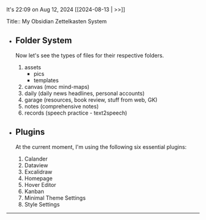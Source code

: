 It's 22:09 on Aug 12, 2024 [[2024-08-13 | >>]]

Title:: My Obsidian Zettelkasten System 

- ## Folder System
	Now let's see the types of files for their respective folders.
	1. assets
		- pics
		- templates
	2. canvas (moc mind-maps)
	3. daily (daily news headlines, personal accounts)
	4. garage (resources, book review, stuff from web, GK)
	5. notes (comprehensive notes)
	6. records (speech practice - text2speech)

- ## Plugins
	At the current moment, I'm using the following six essential plugins:
	1. Calander
	2. Dataview
	3. Excalidraw
	4. Homepage
	5. Hover Editor
	6. Kanban
	7. Minimal Theme Settings
	8. Style Settings

--- 
